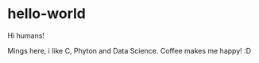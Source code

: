 # hello-world

Hi humans!

Mings here, i like C, Phyton and Data Science.
Coffee makes me happy! :D
